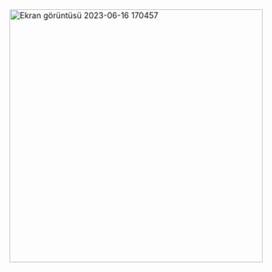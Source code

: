 <img width="445" alt="Ekran görüntüsü 2023-06-16 170457" src="https://github.com/Kaano1/LeetCode/assets/89842738/e431e24f-b89f-4b2e-909a-702b088d9ca8">
